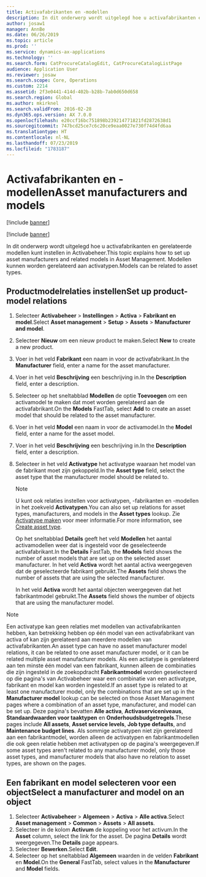 ```yaml
---
title: Activafabrikanten en -modellen
description: In dit onderwerp wordt uitgelegd hoe u activafabrikanten en gerelateerde modellen kunt instellen in Activabeheer.
author: josaw1
manager: AnnBe
ms.date: 06/26/2019
ms.topic: article
ms.prod: ''
ms.service: dynamics-ax-applications
ms.technology: ''
ms.search.form: CatProcureCatalogEdit, CatProcureCatalogListPage
audience: Application User
ms.reviewer: josaw
ms.search.scope: Core, Operations
ms.custom: 2214
ms.assetid: 2f3e0441-414d-402b-b28b-7ab0d650d658
ms.search.region: Global
ms.author: mkirknel
ms.search.validFrom: 2016-02-28
ms.dyn365.ops.version: AX 7.0.0
ms.openlocfilehash: e20ccf16bc751898b239214771821fd2872638d1
ms.sourcegitcommit: 747bcd25ce7c6c20ce9eaa0027e730f74d4fd6aa
ms.translationtype: HT
ms.contentlocale: nl-NL
ms.lasthandoff: 07/23/2019
ms.locfileid: "1783187"
---
```

# <a name="asset-manufacturers-and-models"></a><span data-ttu-id="1ec4e-103">Activafabrikanten en -modellen</span><span class="sxs-lookup"><span data-stu-id="1ec4e-103">Asset manufacturers and models</span></span>

[!include [banner](../../includes/banner.md)]

[!include [banner](../../includes/preview-banner.md)]

<span data-ttu-id="1ec4e-104">In dit onderwerp wordt uitgelegd hoe u activafabrikanten en gerelateerde modellen kunt instellen in Activabeheer.</span><span class="sxs-lookup"><span data-stu-id="1ec4e-104">This topic explains how to set up asset manufacturers and related models in Asset Management.</span></span> <span data-ttu-id="1ec4e-105">Modellen kunnen worden gerelateerd aan activatypen.</span><span class="sxs-lookup"><span data-stu-id="1ec4e-105">Models can be related to asset types.</span></span>

## <a name="set-up-product-model-relations"></a><span data-ttu-id="1ec4e-106">Productmodelrelaties instellen</span><span class="sxs-lookup"><span data-stu-id="1ec4e-106">Set up product-model relations</span></span>

1. <span data-ttu-id="1ec4e-107">Selecteer **Activabeheer** \> **Instellingen** \> **Activa** \> **Fabrikant en model**.</span><span class="sxs-lookup"><span data-stu-id="1ec4e-107">Select **Asset management** \> **Setup** \> **Assets** \> **Manufacturer and model**.</span></span>
2. <span data-ttu-id="1ec4e-108">Selecteer **Nieuw** om een nieuw product te maken.</span><span class="sxs-lookup"><span data-stu-id="1ec4e-108">Select **New** to create a new product.</span></span>
3. <span data-ttu-id="1ec4e-109">Voer in het veld **Fabrikant** een naam in voor de activafabrikant.</span><span class="sxs-lookup"><span data-stu-id="1ec4e-109">In the **Manufacturer** field, enter a name for the asset manufacturer.</span></span>
4. <span data-ttu-id="1ec4e-110">Voer in het veld **Beschrijving** een beschrijving in.</span><span class="sxs-lookup"><span data-stu-id="1ec4e-110">In the **Description** field, enter a description.</span></span>
5. <span data-ttu-id="1ec4e-111">Selecteer op het sneltabblad **Modellen** de optie **Toevoegen** om een activamodel te maken dat moet worden gerelateerd aan de activafabrikant.</span><span class="sxs-lookup"><span data-stu-id="1ec4e-111">On the **Models** FastTab, select **Add** to create an asset model that should be related to the asset manufacturer.</span></span>
6. <span data-ttu-id="1ec4e-112">Voer in het veld **Model** een naam in voor de activamodel.</span><span class="sxs-lookup"><span data-stu-id="1ec4e-112">In the **Model** field, enter a name for the asset model.</span></span>
7. <span data-ttu-id="1ec4e-113">Voer in het veld **Beschrijving** een beschrijving in.</span><span class="sxs-lookup"><span data-stu-id="1ec4e-113">In the **Description** field, enter a description.</span></span>
8. <span data-ttu-id="1ec4e-114">Selecteer in het veld **Activatype** het activatype waaraan het model van de fabrikant moet zijn gekoppeld.</span><span class="sxs-lookup"><span data-stu-id="1ec4e-114">In the **Asset type** field, select the asset type that the manufacturer model should be related to.</span></span>

    > [!NOTE]
    > <span data-ttu-id="1ec4e-115">U kunt ook relaties instellen voor activatypen, -fabrikanten en -modellen in het zoekveld **Activatypen**.</span><span class="sxs-lookup"><span data-stu-id="1ec4e-115">You can also set up relations for asset types, manufacturers, and models in the **Asset types** lookup.</span></span> <span data-ttu-id="1ec4e-116">Zie [Activatype maken](../setup-for-objects/object-types.md) voor meer informatie.</span><span class="sxs-lookup"><span data-stu-id="1ec4e-116">For more information, see [Create asset type](../setup-for-objects/object-types.md).</span></span>

    <span data-ttu-id="1ec4e-117">Op het sneltabblad **Details** geeft het veld **Modellen** het aantal activamodellen weer dat is ingesteld voor de geselecteerde activafabrikant.</span><span class="sxs-lookup"><span data-stu-id="1ec4e-117">In the **Details** FastTab, the **Models** field shows the number of asset models that are set up on the selected asset manufacturer.</span></span> <span data-ttu-id="1ec4e-118">In het veld **Activa** wordt het aantal activa weergegeven dat de geselecteerde fabrikant gebruikt.</span><span class="sxs-lookup"><span data-stu-id="1ec4e-118">The **Assets** field shows the number of assets that are using the selected manufacturer.</span></span>
    
    <span data-ttu-id="1ec4e-119">In het veld **Activa** wordt het aantal objecten weergegeven dat het fabrikantmodel gebruikt.</span><span class="sxs-lookup"><span data-stu-id="1ec4e-119">The **Assets** field shows the number of objects that are using the manufacturer model.</span></span>

> [!NOTE]
> <span data-ttu-id="1ec4e-120">Een activatype kan geen relaties met modellen van activafabrikanten hebben, kan betrekking hebben op één model van een activafabrikant van activa of kan zijn gerelateerd aan meerdere modellen van activafabrikanten.</span><span class="sxs-lookup"><span data-stu-id="1ec4e-120">An asset type can have no asset manufacturer model relations, it can be related to one asset manufacturer model, or it can be related multiple asset manufacturer models.</span></span> <span data-ttu-id="1ec4e-121">Als een actiatype is gerelateerd aan ten minste één model van een fabrikant, kunnen alleen de combinaties die zijn ingesteld in de zoekopdracht **Fabrikantmodel** worden geselecteerd op die pagina's van Activabeheer waar een combinatie van een activatype, fabrikant en model kan worden ingesteld.</span><span class="sxs-lookup"><span data-stu-id="1ec4e-121">If an asset type is related to at least one manufacturer model, only the combinations that are set up in the **Manufacturer model** lookup can be selected on those Asset Management pages where a combination of an asset type, manufacturer, and model can be set up.</span></span> <span data-ttu-id="1ec4e-122">Deze pagina's bevatten **Alle activa**, **Activaserviceniveaus**, **Standaardwaarden voor taaktypen** en **Onderhoudsbudgetregels**.</span><span class="sxs-lookup"><span data-stu-id="1ec4e-122">These pages include **All assets**, **Asset service levels**, **Job type defaults**, and **Maintenance budget lines**.</span></span> <span data-ttu-id="1ec4e-123">Als sommige activatypen niet zijn gerelateerd aan een fabrikantmodel, worden alleen de activatypen en fabrikantmodellen die ook geen relatie hebben met activatypen op de pagina's weergegeven.</span><span class="sxs-lookup"><span data-stu-id="1ec4e-123">If some asset types aren't related to any manufacturer model, only those asset types, and manufacturer models that also have no relation to asset types, are shown on the pages.</span></span>

## <a name="select-a-manufacturer-and-model-on-an-object"></a><span data-ttu-id="1ec4e-124">Een fabrikant en model selecteren voor een object</span><span class="sxs-lookup"><span data-stu-id="1ec4e-124">Select a manufacturer and model on an object</span></span>

1. <span data-ttu-id="1ec4e-125">Selecteer **Activabeheer** \> **Algemeen** \> **Activa** \> **Alle activa**.</span><span class="sxs-lookup"><span data-stu-id="1ec4e-125">Select **Asset management** \> **Common** \> **Assets** \> **All assets**.</span></span>
2. <span data-ttu-id="1ec4e-126">Selecteer in de kolom **Activum** de koppeling voor het activum.</span><span class="sxs-lookup"><span data-stu-id="1ec4e-126">In the **Asset** column, select the link for the asset.</span></span> <span data-ttu-id="1ec4e-127">De pagina **Details** wordt weergegeven.</span><span class="sxs-lookup"><span data-stu-id="1ec4e-127">The **Details** page appears.</span></span>
3. <span data-ttu-id="1ec4e-128">Selecteer **Bewerken**.</span><span class="sxs-lookup"><span data-stu-id="1ec4e-128">Select **Edit**.</span></span>
4. <span data-ttu-id="1ec4e-129">Selecteer op het sneltabblad **Algemeen** waarden in de velden **Fabrikant** en **Model**.</span><span class="sxs-lookup"><span data-stu-id="1ec4e-129">On the **General** FastTab, select values in the **Manufacturer** and **Model** fields.</span></span>
